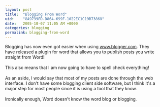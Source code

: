 ```yaml
---
layout: post
title:  "Blogging From Word"
uid:	"8A9799FD-D864-699F-1022EC1C19B73868"
date:   2005-10-07 11:05 AM +0000
categories: blogging
permalink: blogging-from-word
---
```

Blogging has now even got easier when using <a href="http://www.blogger.com/">www.blogger.com</a>. They have released a plugin for word that allows you to publish posts you write straight from Word! <br/><br/>This also means that I am now going to have to spell check everything!<br/><br/>As an aside, I would say that most of my posts are done through the web interface. I don't have some blogging client side software, but I think it's a major step for most people since it is using a tool that they know.<br/><br/>Ironically enough, Word doesn't know the word blog or blogging.<br/><br/>
<img src="http://photos1.blogger.com/blogger/400/255/320/blogingfromword.gif" border="0" alt="" />